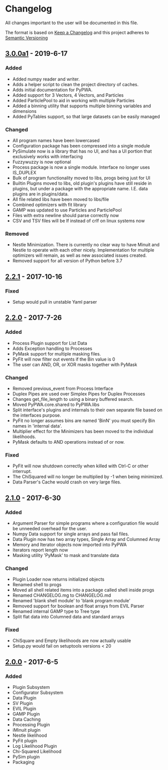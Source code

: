 # Changelog
All changes important to the user will be documented in this file.

The format is based on [Keep a Changelog](http://keepachangelog.com/)
and this project adheres to [Semantic Versioning](http://semver.org/)


## [3.0.0a1] - 2019-6-17
### Added
 - Added numpy reader and writer.
 - Adds a helper script to clean the project directory of caches.
 - Adds initial documentation for PyPWA.
 - Added support for 3 Vectors, 4 Vectors, and Particles
 - Added ParticlePool to aid in working with multiple Particles
 - Added a binning utility that supports multiple binning variables and
   dimensions
 - Added PyTables support, so that large datasets can be easily managed
### Changed
 - All program names have been lowercased
 - Configuration package has been compressed into a single module
 - PySimulate now is a library that has no UI, and has a UI portion
   that exclusively works with interfacing
 - Fuzzywuzzy is now optional
 - Process package is now a single module. Interface no longer uses IS_DUPLEX
 - Bulk of program functionality moved to libs, progs being just for UI
 - Builtin Plugins moved to libs, old plugin's plugins have still reside
   in plugins, but under a package with the appropriate name. I.E. data
   plugins are in plugins/data.
 - All file related libs have been moved to libs/file
 - Combined optimizers with fit library
 - GAMP was updated to use Particles and ParticlePool
 - Files with extra newline should parse correctly now
 - CSV and TSV files will be lf instead of crlf on linux systems now
### Removed
 - Nestle Minimization. There is currently no clear way to have Minuit and
   Nestle to operate with each other nicely. Implementation for multiple
   optimizers will remain, as well as new associated issues created.
 - Removed support for all version of Python before 3.7


## [2.2.1] - 2017-10-16
### Fixed
 - Setup would pull in unstable Yaml parser


## [2.2.0] - 2017-7-26
### Added
 - Process Plugin support for List Data
 - Adds Exception handling to Processes
 - PyMask support for multiple masking files.
 - PyFit will now filter out events if the Bin value is 0
 - The user can AND, OR, or XOR masks together with PyMask
### Changed
 - Removed previous_event from Process Interface
 - Duplex Pipes are used over Simplex Pipes for Duplex Processes
 - Changes get_file_length to using a binary buffered search.
 - Moved PyPWA.core.shared to PyPWA.libs
 - Split interface's plugins and internals to their own separate file based
   on the interfaces purpose.
 - PyFit no longer assumes bins are named 'BinN' you must specify Bin names 
   in 'internal data'.
 - Multiplier effect for the Minimizers has been moved to the individual
   likelihoods.
 - PyMask defaults to AND operations instead of or now.
### Fixed
 - PyFit will now shutdown correctly when killed with Ctrl-C or other
   interrupt.
 - The ChiSquared will no longer be multiplied by -1 when being minimized.
 - Data Parser's Cache would crash on very large files.


## [2.1.0] - 2017-6-30
### Added
 - Argument Parser for simple programs where a configuration file would be
   unneeded overhead for the user.
 - Numpy Data support for single arrays and pass fail files.
 - Data Plugin now has two array types, Single Array and Columned Array
 - Memory and Iterator objects now imported into PyPWA
 - Iterators report length now
 - Masking utility 'PyMask' to mask and translate data
### Changed
 - Plugin Loader now returns initialized objects
 - Renamed shell to progs
 - Moved all shell related items into a package called shell inside progs
 - Renamed CHANGELOG.mg to CHANGELOG.md
 - Renamed 'blank shell module' to 'blank program module'
 - Removed support for boolean and float arrays from EVIL Parser
 - Renamed internal GAMP type to Tree type
 - Split flat data into Columned data and standard arrays
### Fixed
 - ChiSquare and Empty likelihoods are now actually usable
 - Setup.py would fail on setuptools versions < 20

## [2.0.0] - 2017-6-5
### Added
 - Plugin Subsystem
 - Configurator Subsystem
 - Data Plugin
 - SV Plugin
 - EVIL Plugin
 - GAMP Plugin
 - Data Caching
 - Processing Plugin
 - iMinuit plugin
 - Nestle likelihood
 - PyFit plugin
 - Log Likelihood Plugin
 - Chi-Squared Likelihood
 - PySim plugin
 - Packaging


[Unreleased]: https://github.com/JeffersonLab/PyPWA/compare/v3.0.0a1...development
[3.0.0a1]: https://github.com/JeffersonLab/PyPWA/compare/v2.2.1...v3.0.0a1
[2.2.1]: https://github.com/JeffersonLab/PyPWA/compare/v2.2.0...v2.2.1
[2.2.0]: https://github.com/JeffersonLab/PyPWA/compare/v2.1.0...v2.2.0
[2.1.0]: https://github.com/JeffersonLab/PyPWA/compare/v2.0.0...v2.1.0
[2.0.0]: https://github.com/JeffersonLab/PyPWA/compare/v1.1...v2.0.0
